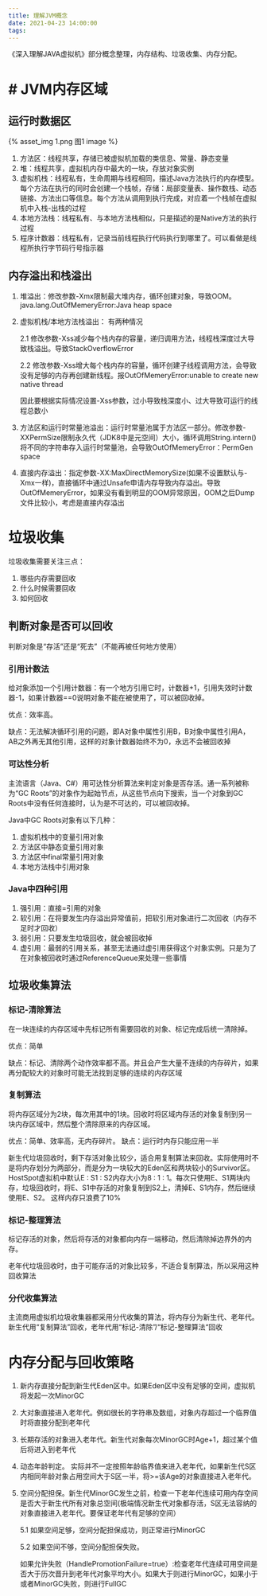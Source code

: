 ```yaml
---
title: 理解JVM概念
date: 2021-04-23 14:00:00
tags:
---
```


《深入理解JAVA虚拟机》部分概念整理，内存结构、垃圾收集、内存分配。

<!--more-->



# # JVM内存区域

## 运行时数据区

{% asset_img 1.png 图1 image %}

1. 方法区：线程共享，存储已被虚拟机加载的类信息、常量、静态变量
2. 堆：线程共享，虚拟机内存中最大的一块，存放对象实例
3. 虚拟机栈：线程私有，生命周期与线程相同，描述Java方法执行的内存模型。每个方法在执行的同时会创建一个栈帧，存储：局部变量表、操作数栈、动态链接、方法出口等信息。每个方法从调用到执行完成，对应着一个栈帧在虚拟机中入栈-出栈的过程
4. 本地方法栈：线程私有、与本地方法栈相似，只是描述的是Native方法的执行过程
5. 程序计数器：线程私有，记录当前线程执行代码执行到哪里了。可以看做是线程所执行字节码行号指示器

## 内存溢出和栈溢出



1. 堆溢出：修改参数-Xmx限制最大堆内存，循环创建对象，导致OOM。java.lang.OutOfMemeryError:Java heap space

2. 虚拟机栈/本地方法栈溢出： 有两种情况

   2.1 修改参数-Xss减少每个栈内存的容量，递归调用方法，线程栈深度过大导致栈溢出。导致StackOverflowError

   2.2 修改参数-Xss增大每个栈内存的容量，循环创建子线程调用方法，会导致没有足够的内存再创建新线程。报OutOfMemeryError:unable to create new native thread  

   因此要根据实际情况设置-Xss参数，过小导致栈深度小、过大导致可运行的线程总数小

3. 方法区和运行时常量池溢出：运行时常量池属于方法区一部分。修改参数-XXPermSize限制永久代（JDK8中是元空间）大小，循环调用String.intern()将不同的字符串存入运行时常量池，会导致OutOfMemeryError：PermGen space
4. 直接内存溢出：指定参数-XX:MaxDirectMemorySize(如果不设置默认与-Xmx一样)，直接循环中通过Unsafe申请内存导致内存溢出。导致OutOfMemeryError，如果没有看到明显的OOM异常原因，OOM之后Dump文件比较小，考虑是直接内存溢出

# 垃圾收集

垃圾收集需要关注三点：

1. 哪些内存需要回收
2. 什么时候需要回收
3. 如何回收

## 判断对象是否可以回收

判断对象是“存活”还是“死去”（不能再被任何地方使用）

### 引用计数法

给对象添加一个引用计数器：有一个地方引用它时，计数器+1，引用失效时计数器-1，如果计数器==0说明对象不能在被使用了，可以被回收掉。  

优点：效率高。   

缺点：无法解决循环引用的问题，即A对象中属性引用B，B对象中属性引用A，AB之外再无其他引用，这样的对象计数器始终不为0，永远不会被回收掉

### 可达性分析

主流语言（Java、C#）用可达性分析算法来判定对象是否存活。通一系列被称为“GC Roots”的对象作为起始节点，从这些节点向下搜索，当一个对象到GC Roots中没有任何连接时，认为是不可达的，可以被回收掉。  

Java中GC Roots对象有以下几种：  

1. 虚拟机栈中的变量引用对象
2. 方法区中静态变量引用对象
3. 方法区中final常量引用对象
4. 本地方法栈中引用对象

### Java中四种引用

1. 强引用：直接=引用的对象
2. 软引用：在将要发生内存溢出异常值前，把软引用对象进行二次回收（内存不足时才回收）
3. 弱引用：只要发生垃圾回收，就会被回收掉
4. 虚引用：最弱的引用关系，甚至无法通过虚引用获得这个对象实例。只是为了在对象被回收时通过ReferenceQueue来处理一些事情

## 垃圾收集算法

### 标记-清除算法

在一块连续的内存区域中先标记所有需要回收的对象、标记完成后统一清除掉。  

优点：简单  

缺点：标记、清除两个动作效率都不高。并且会产生大量不连续的内存碎片，如果再分配较大的对象时可能无法找到足够的连续的内存区域  

### 复制算法

将内存区域分为2块，每次用其中的1块。回收时将区域内存活的对象复制到另一块内存区域中，然后整个清除原来的内存区域。

优点：简单、效率高，无内存碎片。 缺点：运行时内存只能应用一半  

新生代垃圾回收时，剩下存活对象比较少，适合用复制算法来回收。实际使用时不是将内存划分为两部分，而是分为一块较大的Eden区和两块较小的Survivor区。  HostSpot虚拟机中默认E : S1 : S2内存大小为8 : 1 : 1。每次只使用E、S1两块内存，垃圾回收时，将E、S1中存活的对象复制到S2上，清掉E、S1内存，然后继续使用E、S2。 这样内存只浪费了10%

### 标记-整理算法

标记存活的对象，然后将存活的对象都向内存一端移动，然后清除掉边界外的内存。  

老年代垃圾回收时，由于可能存活的对象比较多，不适合复制算法，所以采用这种回收算法

### 分代收集算法

主流商用虚拟机垃圾收集器都采用分代收集的算法，将内存分为新生代、老年代。 新生代用“复制算法”回收，老年代用“标记-清除”/“标记-整理算法“回收

# 内存分配与回收策略

1. 新内存直接分配到新生代Eden区中。如果Eden区中没有足够的空间，虚拟机将发起一次MinorGC

2. 大对象直接进入老年代。例如很长的字符串及数组，对象内存超过一个临界值时将直接分配到老年代

3. 长期存活的对象进入老年代。新生代对象每次MinorGC时Age+1，超过某个值后将进入到老年代

4. 动态年龄判定。 实际并不一定按照年龄临界值来进入老年代，如果新生代S区内相同年龄对象占用空间大于S区一半，将>=该Age的对象直接进入老年代。

5. 空间分配担保。新生代MinorGC发生之前，检查一下老年代连续可用内存空间是否大于新生代所有对象总空间(极端情况新生代对象都存活，S区无法容纳的对象直接进入老年代。要保证老年代有足够的空间）

   5.1 如果空间足够，空间分配担保成功，则正常进行MinorGC

   5.2 如果空间不够，空间分配担保失败。

   ​	如果允许失败（HandlePromotionFailure=true）:检查老年代连续可用空间是否大于历次晋升到老年代对象平均大小。如果大于则进行MinorGC，如果小于或者MinorGC失败，则进行FullGC





